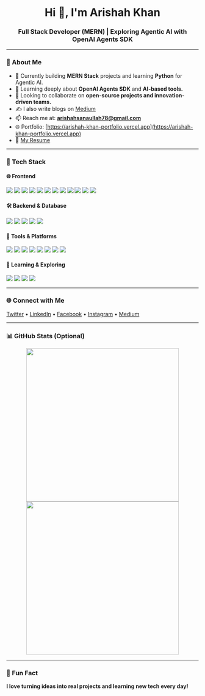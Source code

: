 <h1 align="center">Hi 👋, I'm Arishah Khan</h1>
<h3 align="center">Full Stack Developer (MERN) | Exploring Agentic AI with OpenAI Agents SDK</h3>

---

### 🚀 About Me

- 🔭 Currently building **MERN Stack** projects and learning **Python** for Agentic AI.
- 🧠 Learning deeply about **OpenAI Agents SDK** and **AI-based tools.**
- 👯 Looking to collaborate on **open-source projects and innovation-driven teams.**
- ✍️ I also write blogs on [Medium](https://medium.com/@arishah_khan)
- 📫 Reach me at: **arishahsanaullah78@gmail.com**
- 🌐 Portfolio: [https://arishah-khan-portfolio.vercel.app](https://arishah-khan-portfolio.vercel.app)
- 📄 [My Resume](https://drive.google.com/file/d/1TGURxcBgQiyCb3W9pCozvVoZprc6ja8m/view)

---

### 💼 Tech Stack

#### 🌐 Frontend
<p align="left">
  <img src="https://img.shields.io/badge/HTML5-E34F26?style=flat&logo=html5&logoColor=white" />
  <img src="https://img.shields.io/badge/CSS3-1572B6?style=flat&logo=css3&logoColor=white" />
  <img src="https://img.shields.io/badge/JavaScript-F7DF1E?style=flat&logo=javascript&logoColor=black" />
  <img src="https://img.shields.io/badge/TypeScript-3178C6?style=flat&logo=typescript&logoColor=white" />
  <img src="https://img.shields.io/badge/React-20232A?style=flat&logo=react&logoColor=61DAFB" />
  <img src="https://img.shields.io/badge/Next.js-000000?style=flat&logo=next.js&logoColor=white" />
  <img src="https://img.shields.io/badge/Redux-764ABC?style=flat&logo=redux&logoColor=white" />
  <img src="https://img.shields.io/badge/Context API-61DAFB?style=flat&logo=react&logoColor=white" />
  <img src="https://img.shields.io/badge/Tailwind CSS-38B2AC?style=flat&logo=tailwind-css&logoColor=white" />
  <img src="https://img.shields.io/badge/Bootstrap-7952B3?style=flat&logo=bootstrap&logoColor=white" />
  <img src="https://img.shields.io/badge/ShadCN-000000?style=flat&logo=shadcnui&logoColor=white" />
  <img src="https://img.shields.io/badge/Figma-F24E1E?style=flat&logo=figma&logoColor=white" />
</p>

#### 🛠️ Backend & Database
<p align="left">
  <img src="https://img.shields.io/badge/Node.js-339933?style=flat&logo=nodedotjs&logoColor=white" />
  <img src="https://img.shields.io/badge/Express.js-000000?style=flat&logo=express&logoColor=white" />
  <img src="https://img.shields.io/badge/MongoDB-47A248?style=flat&logo=mongodb&logoColor=white" />
  <img src="https://img.shields.io/badge/Firebase-FFCA28?style=flat&logo=firebase&logoColor=black" />
  <img src="https://img.shields.io/badge/Sanity-EF3E34?style=flat&logo=sanity&logoColor=white" />
</p>

#### 🧰 Tools & Platforms
<p align="left">
  <img src="https://img.shields.io/badge/Git-F05032?style=flat&logo=git&logoColor=white" />
  <img src="https://img.shields.io/badge/GitHub-181717?style=flat&logo=github&logoColor=white" />
  <img src="https://img.shields.io/badge/Vercel-000000?style=flat&logo=vercel&logoColor=white" />
  <img src="https://img.shields.io/badge/Postman-FF6C37?style=flat&logo=postman&logoColor=white" />
  <img src="https://img.shields.io/badge/VS Code-007ACC?style=flat&logo=visual-studio-code&logoColor=white" />
  <img src="https://img.shields.io/badge/Linux-FCC624?style=flat&logo=linux&logoColor=black" />
  <img src="https://img.shields.io/badge/NPM-CB3837?style=flat&logo=npm&logoColor=white" />
  <img src="https://img.shields.io/badge/Chrome DevTools-4285F4?style=flat&logo=googlechrome&logoColor=white" />
</p>

#### 🤖 Learning & Exploring
<p align="left">
  <img src="https://img.shields.io/badge/Python-3776AB?style=flat&logo=python&logoColor=white" />
  <img src="https://img.shields.io/badge/OpenAI-412991?style=flat&logo=openai&logoColor=white" />
  <img src="https://img.shields.io/badge/Agent SDK-000000?style=flat&logo=openai&logoColor=white" />
  <img src="https://img.shields.io/badge/Prompt Engineering-10A37F?style=flat" />
</p>

---

### 🌐 Connect with Me

<p align="left">
  <a href="https://x.com/arishah76986" target="_blank">Twitter</a> •
  <a href="https://linkedin.com/in/arishah-khan" target="_blank">LinkedIn</a> •
  <a href="https://facebook.com/arishah.khan" target="_blank">Facebook</a> •
  <a href="https://instagram.com/arishah__khan" target="_blank">Instagram</a> •
  <a href="https://medium.com/@arishah_khan" target="_blank">Medium</a>
</p>

---

### 📊 GitHub Stats (Optional)

<p align="center">
  <img src="https://github-readme-stats.vercel.app/api?username=arishah-khan&show_icons=true&theme=default" width="400" />
  <img src="https://github-readme-streak-stats.herokuapp.com/?user=arishah-khan" width="400" />
</p>

---

### 🧠 Fun Fact  
**I love turning ideas into real projects and learning new tech every day!**

